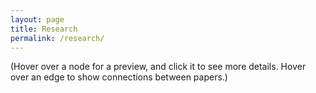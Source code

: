 ```yaml
---
layout: page
title: Research
permalink: /research/
---
```


(Hover over a node for a preview, and click it to see more details. Hover over an edge to show connections between papers.)

<div id="graph-container">
  <svg id="graph"></svg>
</div>

<div id="node-tooltip" class="tooltip"></div>
<div id="link-tooltip" class="tooltip"></div>


<script>
  window.researchGraphData = {
    nodes: {{ site.data.research-papers.nodes | jsonify }},
    links: {{ site.data.research-papers.links | jsonify }}
  };
</script>

<link rel="stylesheet" href="{{ '/assets/css/research-graph.css' | relative_url }}">
<script src="https://d3js.org/d3.v7.min.js"></script>
<script src="{{ '/assets/js/research-graph.js' | relative_url }}"></script>

<!--     

## Current Research
Since joining UMass Boston in fall 2020, I have been working under the supervision of Dr. Rahul Kulkarni ([website][rahul-website]). With his guidance, I have learned about Markov Decision Processes (MDPs), large deviations theory (LDT), and reinforcement learning (RL). I have also been guided by Dr. Stas Tiomkin ([website][stas-website]) from San Jose State University. I have also worked alongside (recent PhD graduate from UMass Boston!) Dr. Argenis Arriojas ([GitHub profile][argenis-git]) and Master's student Volodymyr Makarenko ([GitHub profile][vlad-git]).

I am currently working on Reinforcement Learning (RL), specifically its applications and connections to physics.
I have studied different forms of RL (standard vs. maximum entropy; average reward vs. discounted) in my research and my current goal is to understand how RL can generally be made more efficient with insights from physics. For a recent (March 2022) talk at the APS March Meeting take a look [at this video][yt-link].

My research focuses on the following ideas:
- Using prior knowledge of primitive behaviors to quickly learn more complex behaviors.
    - Humans learn many disjoint tasks throughout their life, and are able to combine them at will. For instance, we can extend our empty hand; and we also can grasp a ball. With minimal effort, we combine these skills (temporally) by handing that ball to someone. We also know how to extend a closed fist, which can be thought of as a composition of these two abilities.
    - Another approach to solving new tasks is through "curriculum" learning, where a teacher designs a curriculum for the student (RL agent) to facilitate more efficient learning of complex tasks, by starting with simpler tasks. 
- Creating agents which are able to adapt to new contexts (new dynamics, new rewards).
    - Change in dynamics: Humans use prior knowledge to solve unseen tasks easily. When we get a new pair of socks (new texture, color) we can still put them on our feet immediately, without having to try to do so several times. This is called "zero-shot transfer" and is an important open problem in RL.
    - Change in rewards: Humans can also adapt to changes in the goal of certain problems. Suppose we know how to place a cup of coffee at a certain point on a table (say on a coaster). If the coaster must be moved, or is occupied, we can immediately place the cup elsewhere without additional learning.
- Devising new algorithms based on insights from non-equilibrium statistical mechanics.
    - Markov chains, a fundamental ingredient of reinforcement learning, are a frequently used tool in statistical mechanics. Our group is studying ways of combining statistical mechanics with the reinforcement learning problem to create novel algorithms which we hope will reduce the sample and time complexity of current algorithms.
    - One such algorithm is "u-chi" learning, based on the solution to an eigenvector equation. 
    - Other exciting new algorithms are in development!

See my approach to these problems in our papers [AAAI-23 paper][rewardshaping-research], [PRR paper][prr], [UAI-23 paper1][uai-vlad], [UAI-23 paper2][uai-arg]. You can watch my [talk on YouTube][aaai-yt-link] prepared for the AAAI-23 meeting in Washington, D.C.

I've worked on very different problems too (such as [discrete-time Schrodinger Bridges][sb-page], custom laser pulses for quantum control/sensing, the G'/G method for nonlinear PDEs, and statistics of self-similar structures) with as-yet unpublished results. Stay tuned (or reach out for collaboration!) if you're interested in such projects.

## Past Research
- ["Cloud Computing"][clouds-link]
-- From fall 2019 to spring 2020 (my last year at CSU) I worked on a computational atmospheric model, used to study cloud formation and resulting weather patterns.

- [SQUIDs in Magnetic Fields][neel-link]
-- In summer of 2019, I visited the Neel Institute in France to work on superconductivity. 

- [Tunable Microgels][microgels-link]
-- During my time at Cleveland State University (fall 2017 - spring 2020), I worked on modeling and analyzing thermoresponsive microgels.

<!-- [neel-link]: /research-posts/2022/05/11/neel-research.html -->
<!-- [neel-link]: /_pages/neel-research.html/ -->
<!-- [neel-link]: /neel-research/
[microgels-link]: /microgels-research/
[rahul-website]: http://www.quantum.umb.edu/Kulkarni/Rahul_homepage.html
[stas-website]: https://cmpe.sjsu.edu/profile/stas-tiomkin
[argenis-git]: https://github.com/argearriojas
[clouds-link]: /clouds-research/
[yt-link]: https://www.youtube.com/watch?v=qWjA7VOOxE4&t
[aaai-yt-link]: https://www.youtube.com/watch?v=BwdHQFDzc8c
[rewardshaping-research]: /rewardshaping-research/
[prr]: https://journals.aps.org/prresearch/abstract/10.1103/PhysRevResearch.5.023085
[uai-vlad]: https://proceedings.mlr.press/v216/adamczyk23a.html
[uai-arg]: https://proceedings.mlr.press/v216/arriojas23a.html
[sb-page]: /schrodinger-bridges/
[vlad-git]: https://github.com/BobMak -->